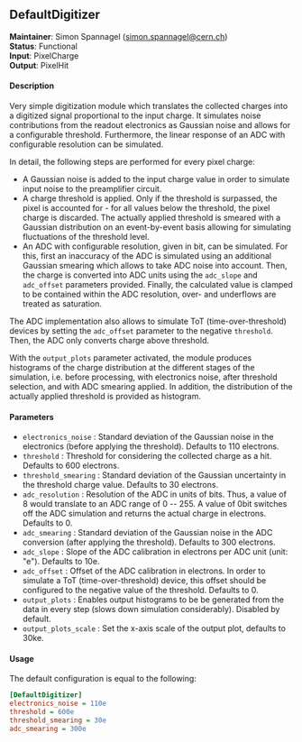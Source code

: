 ## DefaultDigitizer
**Maintainer**: Simon Spannagel (<simon.spannagel@cern.ch>)  
**Status**: Functional  
**Input**: PixelCharge  
**Output**: PixelHit  

#### Description
Very simple digitization module which translates the collected charges into a digitized signal proportional to the input charge. It simulates noise contributions from the readout electronics as Gaussian noise and allows for a configurable threshold. Furthermore, the linear response of an ADC with configurable resolution can be simulated.

In detail, the following steps are performed for every pixel charge:

* A Gaussian noise is added to the input charge value in order to simulate input noise to the preamplifier circuit.
* A charge threshold is applied. Only if the threshold is surpassed, the pixel is accounted for - for all values below the threshold, the pixel charge is discarded. The actually applied threshold is smeared with a Gaussian distribution on an event-by-event basis allowing for simulating fluctuations of the threshold level.
* An ADC with configurable resolution, given in bit, can be simulated. For this, first an inaccuracy of the ADC is simulated using an additional Gaussian smearing which allows to take ADC noise into account. Then, the charge is converted into ADC units using the `adc_slope` and `adc_offset` parameters provided. Finally, the calculated value is clamped to be contained within the ADC resolution, over- and underflows are treated as saturation.

The ADC implementation also allows to simulate ToT (time-over-threshold) devices by setting the `adc_offset` parameter to the negative `threshold`. Then, the ADC only converts charge above threshold.

With the `output_plots` parameter activated, the module produces histograms of the charge distribution at the different stages of the simulation, i.e. before processing, with electronics noise, after threshold selection, and with ADC smearing applied.
In addition, the distribution of the actually applied threshold is provided as histogram.


#### Parameters
* `electronics_noise` : Standard deviation of the Gaussian noise in the electronics (before applying the threshold). Defaults to 110 electrons.
* `threshold` : Threshold for considering the collected charge as a hit. Defaults to 600 electrons.
* `threshold_smearing` : Standard deviation of the Gaussian uncertainty in the threshold charge value. Defaults to 30 electrons.
* `adc_resolution` : Resolution of the ADC in units of bits. Thus, a value of 8 would translate to an ADC range of 0 -- 255. A value of 0bit switches off the ADC simulation and returns the actual charge in electrons. Defaults to 0.
* `adc_smearing` : Standard deviation of the Gaussian noise in the ADC conversion (after applying the threshold). Defaults to 300 electrons.
* `adc_slope` : Slope of the ADC calibration in electrons per ADC unit (unit: "e"). Defaults to 10e.
* `adc_offset` : Offset of the ADC calibration in electrons. In order to simulate a ToT (time-over-threshold) device, this offset should be configured to the negative value of the threshold. Defaults to 0.
* `output_plots` : Enables output histograms to be be generated from the data in every step (slows down simulation considerably). Disabled by default.
* `output_plots_scale` : Set the x-axis scale of the output plot, defaults to 30ke.


#### Usage
The default configuration is equal to the following:

```ini
[DefaultDigitizer]
electronics_noise = 110e
threshold = 600e
threshold_smearing = 30e
adc_smearing = 300e
```
